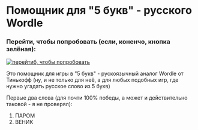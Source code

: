 ﻿# Помощник для "5 букв" - русского Wordle 

### Перейти, чтобы попробовать (если, коненчо, кнопка зелёная):

[![перейтиб, чтобы попробовать](https://img.shields.io/website?style=plastic&url=https%3A%2F%2Fauzmit.github.io%2FMy_helper-for-russian-Wordle%2F)](https://auzmit.github.io/My_helper-for-russian-Wordle/)

Это помощник для игры в "5 букв" - рускоязычный аналог Wordle от Тинькофф (ну, и не только для неё, а для любых подобных игр, где нужно угадать русское слово из 5 букв)

Первые два слова (для почти 100% победы, а может и действительно таковой - я не проверял):
1) ПАРОМ
2) ВЕНИК
